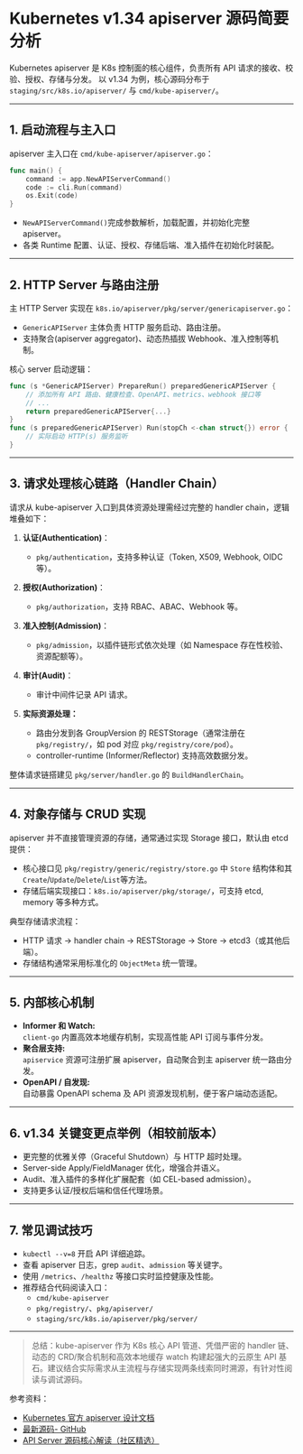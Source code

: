 # Kubernetes v1.34 apiserver 源码简要分析

Kubernetes apiserver 是 K8s 控制面的核心组件，负责所有 API 请求的接收、校验、授权、存储与分发。
以 v1.34 为例，核心源码分布于 `staging/src/k8s.io/apiserver/` 与 `cmd/kube-apiserver/`。

---

## 1. 启动流程与主入口

apiserver 主入口在 `cmd/kube-apiserver/apiserver.go`：

```go
func main() {
    command := app.NewAPIServerCommand()
    code := cli.Run(command)
    os.Exit(code)
}
```

- `NewAPIServerCommand()`完成参数解析，加载配置，并初始化完整 apiserver。
- 各类 Runtime 配置、认证、授权、存储后端、准入插件在初始化时装配。

---

## 2. HTTP Server 与路由注册

主 HTTP Server 实现在 `k8s.io/apiserver/pkg/server/genericapiserver.go`：

- `GenericAPIServer` 主体负责 HTTP 服务启动、路由注册。
- 支持聚合(apiserver aggregator)、动态热插拔 Webhook、准入控制等机制。

核心 server 启动逻辑：

```go
func (s *GenericAPIServer) PrepareRun() preparedGenericAPIServer {
    // 添加所有 API 路由、健康检查、OpenAPI、metrics、webhook 接口等
    // ...
    return preparedGenericAPIServer{...}
}
func (s preparedGenericAPIServer) Run(stopCh <-chan struct{}) error {
    // 实际启动 HTTP(s) 服务监听
}
```

---

## 3. 请求处理核心链路（Handler Chain）

请求从 kube-apiserver 入口到具体资源处理需经过完整的 handler chain，逻辑堆叠如下：

1. **认证(Authentication)**：
    - `pkg/authentication`，支持多种认证（Token, X509, Webhook, OIDC等）。

2. **授权(Authorization)**：
    - `pkg/authorization`，支持 RBAC、ABAC、Webhook 等。
    
3. **准入控制(Admission)**：
    - `pkg/admission`，以插件链形式依次处理（如 Namespace 存在性校验、资源配额等）。

4. **审计(Audit)**：
    - 审计中间件记录 API 请求。

5. **实际资源处理：**
    - 路由分发到各 GroupVersion 的 RESTStorage（通常注册在 `pkg/registry/`，如 pod 对应 `pkg/registry/core/pod`）。
    - controller-runtime (Informer/Reflector) 支持高效数据分发。

整体请求链搭建见 `pkg/server/handler.go` 的 `BuildHandlerChain`。

---

## 4. 对象存储与 CRUD 实现

apiserver 并不直接管理资源的存储，通常通过实现 Storage 接口，默认由 etcd 提供：

- 核心接口见 `pkg/registry/generic/registry/store.go` 中 `Store` 结构体和其 `Create`/`Update`/`Delete`/`List`等方法。
- 存储后端实现接口：`k8s.io/apiserver/pkg/storage/`，可支持 etcd, memory 等多种方式。

典型存储请求流程：

- HTTP 请求 → handler chain → RESTStorage → Store → etcd3（或其他后端）。
- 存储结构通常采用标准化的 `ObjectMeta` 统一管理。

---

## 5. 内部核心机制

- **Informer 和 Watch:**  
  `client-go` 内置高效本地缓存机制，实现高性能 API 订阅与事件分发。
- **聚合层支持:**  
  `apiservice` 资源可注册扩展 apiserver，自动聚合到主 apiserver 统一路由分发。
- **OpenAPI / 自发现:**  
  自动暴露 OpenAPI schema 及 API 资源发现机制，便于客户端动态适配。

---

## 6. v1.34 关键变更点举例（相较前版本）

- 更完整的优雅关停（Graceful Shutdown）与 HTTP 超时处理。
- Server-side Apply/FieldManager 优化，增强合并语义。
- Audit、准入插件的多样化扩展配套（如 CEL-based admission）。
- 支持更多认证/授权后端和信任代理场景。

---

## 7. 常见调试技巧

- `kubectl --v=8` 开启 API 详细追踪。
- 查看 apiserver 日志，grep `audit`、`admission` 等关键字。
- 使用 `/metrics`、`/healthz` 等接口实时监控健康及性能。
- 推荐结合代码阅读入口：
    - `cmd/kube-apiserver`
    - `pkg/registry/`、`pkg/apiserver/`
    - `staging/src/k8s.io/apiserver/pkg/server/`

---

> 总结：kube-apiserver 作为 K8s 核心 API 管道、凭借严密的 handler 链、动态的 CRD/聚合机制和高效本地缓存 watch 构建起强大的云原生 API 基石。建议结合实际需求从主流程与存储实现两条线索同时溯源，有针对性阅读与调试源码。

参考资料：

- [Kubernetes 官方 apiserver 设计文档](https://github.com/kubernetes/kubernetes/tree/master/staging/src/k8s.io/apiserver)
- [最新源码- GitHub](https://github.com/kubernetes/kubernetes/tree/master)
- [API Server 源码核心解读（社区精选）](https://jimmysong.io/kubernetes-handbook/architect/apiserver.html)

